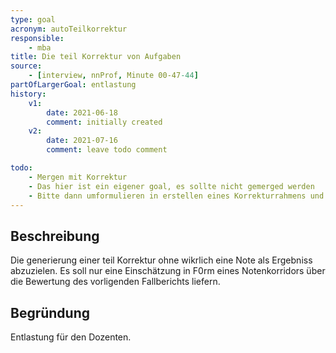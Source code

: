 ```yaml
---
type: goal
acronym: autoTeilkorrektur
responsible:
    - mba
title: Die teil Korrektur von Aufgaben
source:
    - [interview, nnProf, Minute 00-47-44]
partOfLargerGoal: entlastung
history:
    v1:
        date: 2021-06-18
        comment: initially created
    v2:
        date: 2021-07-16
        comment: leave todo comment 

todo:
    - Mergen mit Korrektur
    - Das hier ist ein eigener goal, es sollte nicht gemerged werden
    - Bitte dann umformulieren in erstellen eines Korrekturrahmens und die Ziel muss ausführlicher begründet werden
---
```


## Beschreibung

Die generierung einer teil Korrektur ohne wikrlich eine Note als Ergebniss abzuzielen. Es soll nur eine Einschätzung in F0rm eines Notenkorridors über die Bewertung des vorligenden Fallberichts liefern.

## Begründung

Entlastung für den Dozenten.
